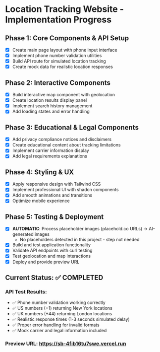 # Location Tracking Website - Implementation Progress

## Phase 1: Core Components & API Setup
- [x] Create main page layout with phone input interface
- [x] Implement phone number validation utilities
- [x] Build API route for simulated location tracking
- [x] Create mock data for realistic location responses

## Phase 2: Interactive Components
- [x] Build interactive map component with geolocation
- [x] Create location results display panel
- [x] Implement search history management
- [x] Add loading states and error handling

## Phase 3: Educational & Legal Components
- [x] Add privacy compliance notices and disclaimers
- [x] Create educational content about tracking limitations
- [x] Implement carrier information display
- [x] Add legal requirements explanations

## Phase 4: Styling & UX
- [x] Apply responsive design with Tailwind CSS
- [x] Implement professional UI with shadcn components
- [x] Add smooth animations and transitions
- [x] Optimize mobile experience

## Phase 5: Testing & Deployment
- [x] **AUTOMATIC**: Process placeholder images (placehold.co URLs) → AI-generated images
  - No placeholders detected in this project - step not needed
- [x] Build and test application functionality
- [x] Validate API endpoints with curl testing
- [x] Test geolocation and map interactions  
- [x] Deploy and provide preview URL

## Current Status: ✅ COMPLETED

### API Test Results:
- ✅ Phone number validation working correctly
- ✅ US numbers (+1) returning New York locations
- ✅ UK numbers (+44) returning London locations  
- ✅ Realistic response times (1-3 seconds simulated delay)
- ✅ Proper error handling for invalid formats
- ✅ Mock carrier and legal information included

### Preview URL: https://sb-4fib16tu7swe.vercel.run